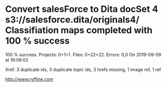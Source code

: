 # Convert salesForce to Dita docSet 4 s3://salesforce.dita/originals4/ Classifiation maps completed with 100 % success

100 % success. Projects: 0+1=1.  Files: 0+22=22. Errors: 0,0  On 2019-09-09 at 19:09:02

Xref: 3 duplicate ids, 3 duplicate topic ids, 3 hrefs missing, 1 image ref, 1 ref



http://www.ryffine.com
